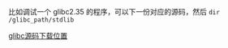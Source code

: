 比如调试一个 glibc2.35 的程序，可以下一份对应的源码，然后 `dir /glibc_path/stdlib`

[glibc源码下载位置](https://launchpad.net/ubuntu/+source/glibc/)